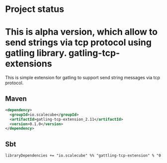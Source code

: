 Project status
==================
This is alpha version, which allow to send strings via tcp protocol using gatling library.
gatling-tcp-extensions
==================
This is simple extension for gatling to support send string messages via tcp protocol.

Maven
------------------
``` xml
<dependency>
  <groupId>io.scalecube</groupId>
  <artifactId>gatling-tcp-extension_2.11</artifactId>
  <version>0.1.0</version>
</dependency>
```
Sbt
------------------
``` xml
libraryDependencies += "io.scalecube" %% "gattling-tcp-extension" % "0.1.0"
```